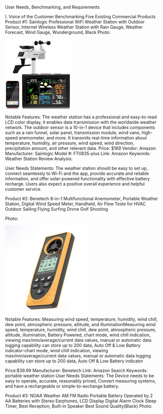 User Needs, Benchmarking, and Requirements



I. Voice of the Customer Benchmarking
Five Existing Commercial Products
Product #1: 
Sainlogic Professional WiFi Weather Station with Outdoor Sensor, Internet Wireless Weather Station with Rain Gauge, Weather Forecast, Wind Gauge, Wunderground, Black
Photo:

![product](https://github.com/S-I-R-E-N-Team-203-EGR-314/S.I.R.E.N-Team-203-EGR-314.github.io/blob/c0b1203b0910c3666745e1b65385b4ee5f3ab4ab/pic/Product1.JPG)


Notable Features: The weather station has a professional and easy-to-read LCD color display, it enables data transmission with the worldwide weather network.  The outdoor sensor is a 10-in-1 device that includes components such as a rain funnel, solar panel, transmission module, wind vane, high-speed anemometer, and more. It transmits real-time information about temperature, humidity, air pressure, wind speed, wind direction, precipitation amount, and other relevant data.
Price: $169
Vendor: Amazon
Manufacturer: Sainlogic
Model #: FT0835-plus
Link: Amazon
Keywords: Weather Station
Review Analysis:

User Needs Statements: The weather station should be easy to set up, connect seamlessly to Wi-Fi and the app, provide accurate and reliable information, and offer solar-powered functionality with effective battery recharge. Users also expect a positive overall experience and helpful customer service.

Product #2:
Benetech 8-in-1 Multifunctional Anemometer, Portable Weather Station, Digital Wind Speed Meter, Handheld, Air Flow Teste for HVAC Outdoor Sailing Flying Surfing Drone Golf Shooting

Photo:

![product2](https://github.com/S-I-R-E-N-Team-203-EGR-314/S.I.R.E.N-Team-203-EGR-314.github.io/blob/0a51d278bdc087e4878521c2de9cd56947cca4de/pic/Product2.JPG)

Notable Features: Measuring wind speed, temperature, humidity, wind chill, dew point, atmospheric pressure, altitude, and illuminationMeasuring wind speed, temperature, humidity, wind chill, dew point, atmospheric pressure, altitude, illumination, Battery Powered, chart mode, wind chill indication, viewing max/min/average/current data values, manual or automatic data logging capability can store up to 200 data, Auto Off & Low Battery indicator-chart mode, wind chill indication, viewing max/min/average/current data values, manual or automatic data logging capability can store up to 200 data, Auto Off & Low Battery indicator

Price:$39.99
Manufacturer: Benetech
Link: Amazon
Search Keywords: portable weather station
User Needs Statements: The Device needs to be easy to operate, accurate, reasonably priced, Convert measuring systems, and have a rechargeable or simple-to-exchange battery.



Product #3:
NOAA Weather AM FM Radio Portable Battery Operated by 2 AA Batteries with Stereo Earphones, LCD Display Digital Alarm Clock Sleep Timer, Best Reception, Built-in Speaker Best Sound Quality(Black)
Photo:


